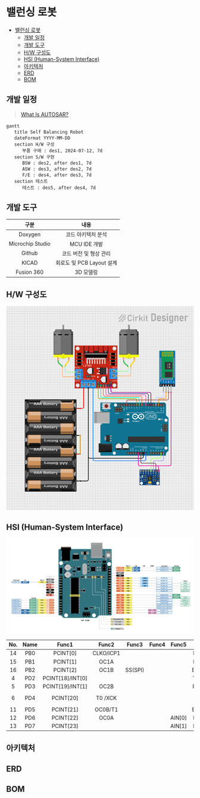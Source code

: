 # 밸런싱 로봇

- [밸런싱 로봇](#밸런싱-로봇)
  - [개발 일정](#개발-일정)
  - [개발 도구](#개발-도구)
  - [H/W 구성도](#hw-구성도)
  - [HSI (Human-System Interface)](#hsi-human-system-interface)
  - [아키텍처](#아키텍처)
  - [ERD](#erd)
  - [BOM](#bom)

## 개발 일정

> [What Is AUTOSAR?](https://autosartutorials.com/what-is-autosar/)

```mermaid
gantt
   title Self Balancing Robot
   dateFormat YYYY-MM-DD
   section H/W 구성
      부품 구매 : des1, 2024-07-12, 7d
   section S/W 구현
      BSW : des2, after des1, 7d
      ASW : des3, after des2, 7d
      F/E : des4, after des3, 7d
   section 테스트
      테스트 : des5, after des4, 7d
```

## 개발 도구

|        구분        |         내용          |
|:----------------:|:-------------------:|
|     Doxygen      |     코드 아키텍처 분석      |
| Microchip Studio |     MCU IDE 개발      |
|      Github      |    코드 버전 및 형상 관리    |
|      KICAD       | 회로도 및 PCB Layout 설계 |
|    Fusion 360    |       3D 모델링        |

## H/W 구성도

![hw](images/hw_architecture.png)

## HSI (Human-System Interface)

![uno_r3](../uno_r3/A000066-full-pinout.png)

| No. | Name |      Func1       |   Func2   |  Func3  | Func4 | Func5  |     Used      |
|:---:|:----:|:----------------:|:---------:|:-------:|:-----:|:------:|:-------------:|
| 14  | PB0  |     PCINT[0]     | CLKO/ICP1 |         |       |        |    IN2(DC)    |
| 15  | PB1  |     PCINT[1]     |   OC1A    |         |       |        |    IN1(DC)    |
| 16  | PB2  |     PCINT[2]     |   OC1B    | SS(SPI) |       |        |    ENA(DC)    |
|  4  | PD2  | PCINT[18]/INT[0] |           |         |       |        |    TXD(BT)    |
|  5  | PD3  | PCINT[19]/INT[1] |   OC2B    |         |       |        |    RXD(BT)    |
|  6  | PD4  |    PCINT[20]     |  T0 /XCK  |         |       |        | KEY<br>EN(BT) |
| 11  | PD5  |    PCINT[21]     |  OC0B/T1  |         |       |        |    ENB(DC)    |
| 12  | PD6  |    PCINT[22]     |   OC0A    |         |       | AIN[0] |    IN4(DC)    |
| 13  | PD7  |    PCINT[23]     |           |         |       | AIN[1] |    IN3(DC)    |

## 아키텍처

## ERD

## BOM